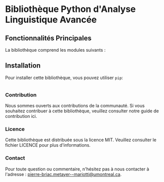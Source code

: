 # Bibliothèque Python d'Analyse Linguistique Avancée


## Fonctionnalités Principales

La bibliothèque comprend les modules suivants :



## Installation

Pour installer cette bibliothèque, vous pouvez utiliser `pip`:

```bash

```

### Contribution
Nous sommes ouverts aux contributions de la communauté. Si vous souhaitez contribuer à cette bibliothèque, veuillez consulter notre guide de contribution ici.

### Licence
Cette bibliothèque est distribuée sous la licence MIT. Veuillez consulter le fichier LICENCE pour plus d'informations.

### Contact
Pour toute question ou commentaire, n'hésitez pas à nous contacter à l'adresse : pierre-briac.metayer--mariotti@umontreal.ca.

